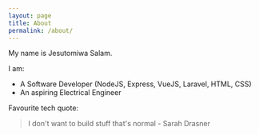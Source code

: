 ```yaml
---
layout: page
title: About
permalink: /about/
---
```


My name is Jesutomiwa Salam. 

I am:

- A Software Developer (NodeJS, Express, VueJS, Laravel, HTML, CSS)
- An aspiring Electrical Engineer

Favourite tech quote:

> I don't want to build stuff that's normal - Sarah Drasner

